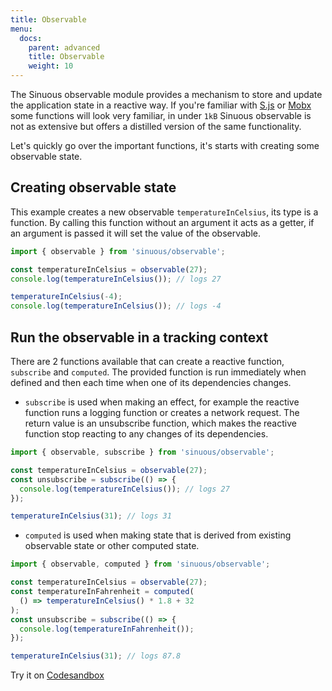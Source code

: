 ```yaml
---
title: Observable
menu:
  docs:
    parent: advanced
    title: Observable
    weight: 10
---
```


The Sinuous observable module provides a mechanism to store and update the application state in a reactive way. If you're familiar with [S.js](https://github.com/adamhaile/S) or [Mobx](https://mobx.js.org) some functions will look very familiar, in under `1kB` Sinuous observable is not as extensive but offers a distilled version of the same functionality.

Let's quickly go over the important functions, it's starts with creating some observable state.

## Creating observable state

This example creates a new observable `temperatureInCelsius`, its type is a function. By calling this function without an argument it acts as a getter, if an argument is passed it will set the value of the observable.

```js
import { observable } from 'sinuous/observable';

const temperatureInCelsius = observable(27);
console.log(temperatureInCelsius()); // logs 27

temperatureInCelsius(-4);
console.log(temperatureInCelsius()); // logs -4
```

## Run the observable in a tracking context

There are 2 functions available that can create a reactive function, `subscribe` and `computed`. The provided function is run immediately when defined and then each time when one of its dependencies changes.

- `subscribe` is used when making an effect, for example the reactive function runs a logging function or creates a network request. The return value is an unsubscribe function, which makes the reactive function stop reacting to any changes of its dependencies.

```js
import { observable, subscribe } from 'sinuous/observable';

const temperatureInCelsius = observable(27);
const unsubscribe = subscribe(() => {
  console.log(temperatureInCelsius()); // logs 27
});

temperatureInCelsius(31); // logs 31
```

- `computed` is used when making state that is derived from existing observable state or other computed state.

```js
import { observable, computed } from 'sinuous/observable';

const temperatureInCelsius = observable(27);
const temperatureInFahrenheit = computed(
  () => temperatureInCelsius() * 1.8 + 32
);
const unsubscribe = subscribe(() => {
  console.log(temperatureInFahrenheit());
});

temperatureInCelsius(31); // logs 87.8
```

Try it on [Codesandbox](https://codesandbox.io/s/sinuous-observable-35eut)
